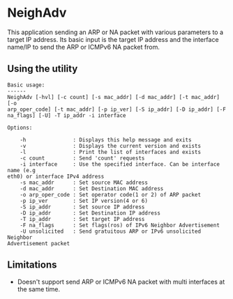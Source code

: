 NeighAdv
======

This application sending an ARP or NA packet with various parameters to a target IP address.
Its basic input is the target IP address and the interface name/IP to send the ARP or ICMPv6 NA packet from.

Using the utility
-----------------
	Basic usage:
	------
	NeighAdv [-hvl] [-c count] [-s mac_addr] [-d mac_addr] [-t mac_addr] [-o 
	arp_oper_code] [-t mac_addr] [-p ip_ver] [-S ip_addr] [-D ip_addr] [-F 
	na_flags] [-U] -T ip_addr -i interface
	
	Options:
	
	    -h               : Displays this help message and exits
	    -v               : Displays the current version and exists
	    -l               : Print the list of interfaces and exists
	    -c count         : Send 'count' requests
	    -i interface	 : Use the specified interface. Can be interface name (e.g 
	eth0) or interface IPv4 address
	    -s mac_addr		 : Set source MAC address
	    -d mac_addr      : Set Destination MAC address
	    -o arp_oper_code : Set operator code(1 or 2) of ARP packet
	    -p ip_ver        : Set IP version(4 or 6)
	    -S ip_addr		 : Set source IP address
	    -D ip_addr		 : Set Destination IP address
	    -T ip_addr		 : Set target IP address
	    -F na_flags		 : Set flags(ros) of IPv6 Neighbor Advertisement
	    -U unsolicited   : Send gratuitous ARP or IPv6 unsolicited Neighbor 
	Advertisement packet

Limitations
-----------
- Doesn't support send ARP or ICMPv6 NA packet with multi interfaces at the same time.
